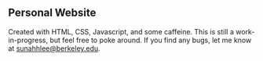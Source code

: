 ## Personal Website

Created with HTML, CSS, Javascript, and some caffeine. This is still a work-in-progress, but feel free to poke around. If you find any bugs, let me know at sunahhlee@berkeley.edu.
